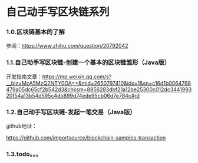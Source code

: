 # 自己动手写区块链系列

### 1.0.区块链基本的了解

参阅：https://www.zhihu.com/question/20792042

### 1.1.自己动手写区块链-创建一个基本的区块链雏形（Java版）

开发指南文章：https://mp.weixin.qq.com/s?__biz=MzA5MzQ2NTY0OA==&mid=2650797410&idx=1&sn=c16d1b0064768479a05dc65cf2b542d3&chksm=8856283dbf21a12be25300c012dc344199320f54a13b54d595c4db899d74ede95cb06d7e784c#rd


### 1.2.自己动手写区块链-发起一笔交易（Java版）

github地址：

https://github.com/importsource/blockchain-samples-transaction

### 1.3.todo。。。
